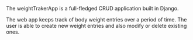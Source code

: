 The weightTrakerApp is a full-fledged CRUD application built in Django.

The web app keeps track of body weight entries over a period of time. The user is able to create new weight entries and also modify or delete existing ones.
